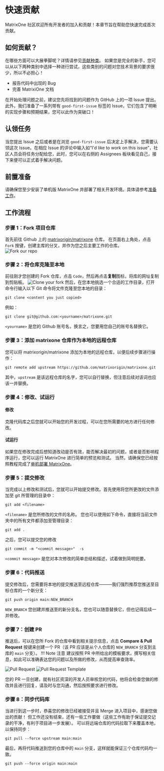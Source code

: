 # **快速贡献**

MatrixOne 社区欢迎所有开发者的加入和贡献！本章节旨在帮助您快速完成首次贡献。

## **如何贡献？**

在哪些方面可以大展拳脚呢？详情请参见[贡献种类](How-to-Contribute/types-of-contributions.md)。
如果您是完全的新手，您可以从以下两种类别中选择一种进行尝试，这些类别的问题对您技术背景的要求很少，所以不必担心！

* 报告代码中出现的 Bug
* 完善 MatrixiOne 文档

在开始处理问题之前，建议您先将找到的问题作为 GitHub 上的一项 Issue 提出。此外，我们准备了一系列带有 `good-first-issue` 标签的 Issue，它们包含了明晰的实现步骤和预期结果，您可以此作为突破口！

## **认领任务**

当您提出 Issue 之后或者是在浏览 `good-first-issue` 后决定上手解决，您需要认领这次 Issue。在相应 Issue 的评论中输入如“I'd like to work on this issue”，社区人员会将任务分配给您，此时，您可以在右侧的 Assignees 板块看见自己，接下来便可以正式着手解决问题。

## **前置准备**

请确保您至少安装了单机版 MatrixOne 并部署了相关开发环境。具体请参考[准备工作](How-to-Contribute/preparation.md)。

## **工作流程**

### **步骤 1：Fork 项目仓库**

首先前往 Github 上的 [matrixorigin/matrixone](https://github.com/matrixorigin/matrixone) 仓库。
在页面右上角处，点击 `Fork` 按键，创建主库的分叉，并作为您之后主要工作的仓库。  
![Fork our repo](https://community-shared-data-1308875761.cos.ap-beijing.myqcloud.com/artwork/docs/contribution-guide/contribution-guide-fork.png)

### **步骤 2：将仓库克隆至本地**

前往刚才您创建的 Fork 仓库，点击 `Code`，然后再点击**复制**图标，将库的网址复制到剪贴板。
![Clone your fork](https://community-shared-data-1308875761.cos.ap-beijing.myqcloud.com/artwork/docs/contribution-guide/contribution-guide-clone.png)
然后，在您本地挑选一个合适的工作目录，打开命令行输入以下 Git 命令将文件克隆至您本地的目录：

```
git clone <content you just copied>
```  

例如：

```
git clone git@github.com:<yourname>/matrixone.git
```

`<yourname>` 是您的 Github 账号名，换言之，您要用您自己的账号名替换它。

### **步骤 3：添加 matrixone 仓库作为本地的远程仓库**

您可以将 matrixorigin/matrixone 添加为本地的远程仓库，以便后续步骤进行操作：  

```
git remote add upstream https://github.com/matrixorigin/matrixone.git  
```

其中，`upstream` 是该远程仓库的名字，您可以自行替换，但注意后续对该词也应该一并替换。

### **步骤 4：修改、试运行**

#### **修改**

克隆代码库之后您就可以开始您的开发过程，可以在您所需要的地方进行任何修改。

#### **试运行**

如果您在修改完成后想知道改动是否有效，能否解决最初的问题，或者是否影响程序运行，您可以运行 MatrixOne 进行简单的预览和测试。
当然，请确保您已经按照教程完成了[单机部署 MatrixOne](./../Get-Started/install-standalone-matrixone.md)。

### **步骤 5：提交修改**

当完成以上修改和测试后，您就可以开始提交修改。首先使用将您所更改的文件添加至 git 所管理的目录中：

```
git add <filename>
```

`<filename>` 是您所修改的文件的名称。
您也可以使用如下命令，直接将当前文件夹中的所有文件都添加至管理目录：

```
git add .
```

之后，您可以提交您的修改

```
git commit -m "<commit message>"  -s
```

 `<commit message>` 是您对本次修改的简单总结和描述，试着做到简明扼要。

### **步骤 6：代码推送**

提交修改后，您需要将本地的提交推送至远程仓库———我们强烈推荐您推送至目标仓库的一个新分支：

```
git push origin main:NEW_BRANCH
```

`NEW_BRANCH` 您创建并推送至的新分支名，您也可以随意替换它，但也记得后续一并修改。

### **步骤 7：创建 PR**

推送后，可以在您所 Fork 的仓库中看到相关提示信息，点击 **Compare & Pull Request** 按键来创建一个 PR（该 PR 应该是从个人仓库的 `NEW_BRANCH` 分支到主库的 `main` 分支）。
!!! Note 注意
    建议按照 PR 中所给出的模板要求，撰写相关信息，如此可以准确表达您的问题以及所做的修改，从而提高审查效率。

![Pull Request](https://community-shared-data-1308875761.cos.ap-beijing.myqcloud.com/artwork/docs/contribution-guide/contribution-guide-pr.png)
![Pull Request Template](https://community-shared-data-1308875761.cos.ap-beijing.myqcloud.com/artwork/docs/contribution-guide/contribution-guide-pr-template.png)

您的 PR 一旦创建，就有社区资深的开发人员审核您的代码，他将会检查您做的修改并且进行回复，请及时与您沟通，然后按照要求进行修改。

### **步骤 8：同步代码库**

当进行到这一步时，恭喜您的修改已经被接受并且 Merge 进入项目中，感谢您做出的贡献！
但工作还没有结束，还有一些工作要做（这些工作有助于保证提交记录的干净，有利于项目进一步发展）。
可以将远端仓库的代码拉取下来覆盖本地，以保持同步：

```
git pull --force upstream main:main
```

最后，再将代码推送到您的仓库中的 `main` 分支，这样就能保证三个仓库代码均一致。

```
git push --force origin main:main
```
